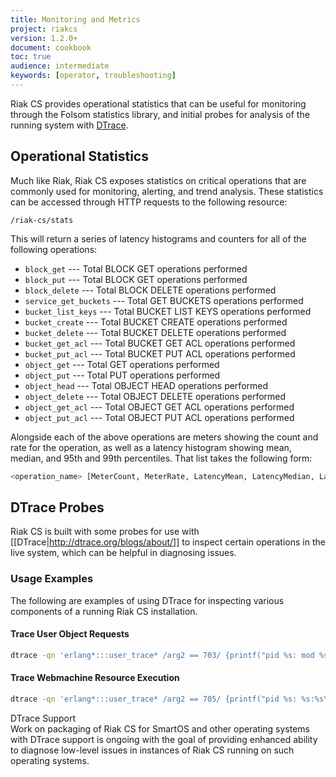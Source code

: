 ```yaml
---
title: Monitoring and Metrics
project: riakcs
version: 1.2.0+
document: cookbook
toc: true
audience: intermediate
keywords: [operator, troubleshooting]
---
```


Riak CS provides operational statistics that can be useful for monitoring through the Folsom statistics library, and initial probes for analysis of the running system with [DTrace](http://dtrace.org/blogs/about/).

## Operational Statistics

Much like Riak, Riak CS exposes statistics on critical operations that are commonly used for monitoring, alerting, and trend analysis. These statistics can be accessed through HTTP requests to the following resource:

```http
/riak-cs/stats
```

This will return a series of latency histograms and counters for all of the following operations:

* `block_get` --- Total BLOCK GET operations performed
* `block_put` --- Total BLOCK GET operations performed
* `block_delete` --- Total BLOCK DELETE operations performed
* `service_get_buckets` --- Total GET BUCKETS operations performed
* `bucket_list_keys` --- Total BUCKET LIST KEYS operations performed
* `bucket_create` --- Total BUCKET CREATE operations performed
* `bucket_delete` --- Total BUCKET DELETE operations performed
* `bucket_get_acl` --- Total BUCKET GET ACL operations performed
* `bucket_put_acl` --- Total BUCKET PUT ACL operations performed
* `object_get` --- Total GET operations performed
* `object_put` --- Total PUT operations performed
* `object_head` --- Total OBJECT HEAD operations performed
* `object_delete` --- Total OBJECT DELETE operations performed
* `object_get_acl` --- Total OBJECT GET ACL operations performed
* `object_put_acl` --- Total OBJECT PUT ACL operations performed

Alongside each of the above operations are meters showing the count and rate for the operation, as well as a latency histogram showing mean, median, and 95th and 99th percentiles. That list takes the following form:

```bash
<operation_name> [MeterCount, MeterRate, LatencyMean, LatencyMedian, Latency95, Latency99]
```

## DTrace Probes

Riak CS is built with some probes for use with [[DTrace|http://dtrace.org/blogs/about/]] to inspect certain operations in the live system, which can be helpful in diagnosing issues.

### Usage Examples

The following are examples of using DTrace for inspecting various components of a running Riak CS installation.

#### Trace User Object Requests

```bash
dtrace -qn 'erlang*:::user_trace* /arg2 == 703/ {printf("pid %s: mod %s op %s: user %s bucket/file %s\n", copyinstr(arg0), copyinstr(arg6), copyinstr(arg7), copyinstr(arg8), copyinstr(arg9));}'
```

#### Trace Webmachine Resource Execution

```bash
dtrace -qn 'erlang*:::user_trace* /arg2 == 705/ {printf("pid %s: %s:%s\n", copyinstr(arg0), copyinstr(arg6), copyinstr(arg7));}'
```

<div class="info"><div class="title">DTrace Support</div> Work on packaging of Riak CS for SmartOS and other operating systems with DTrace support is ongoing with the goal of providing enhanced ability to diagnose low-level issues in instances of Riak CS running on such operating systems.</div>
